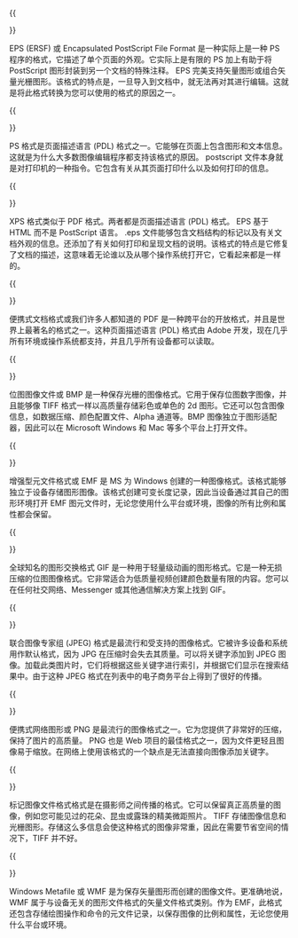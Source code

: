 ﻿---
translation: true
deploy: false
---


{{<section EPS>}}

EPS (ERSF) 或 Encapsulated PostScript File Format 是一种实际上是一种 PS 程序的格式，它描述了单个页面的外观。它实际上是有限的 PS 加上有助于将 PostScript 图形封装到另一个文档的特殊注释。 EPS 完美支持矢量图形或组合矢量光栅图形。该格式的特点是，一旦导入到文档中，就无法再对其进行编辑。这就是将此格式转换为您可以使用的格式的原因之一。

{{<section PS>}}

PS 格式是页面描述语言 (PDL) 格式之一。它能够在页面上包含图形和文本信息。这就是为什么大多数图像编辑程序都支持该格式的原因。 postscript 文件本身就是对打印机的一种指令。它包含有关从其页面打印什么以及如何打印的信息。

{{<section XPS>}}

XPS 格式类似于 PDF 格式。两者都是页面描述语言 (PDL) 格式。 EPS 基于 HTML 而不是 PostScript 语言。 .eps 文件能够包含文档结构的标记以及有关文档外观的信息。还添加了有关如何打印和呈现文档的说明。该格式的特点是它修复了文档的描述，这意味着无论谁以及从哪个操作系统打开它，它看起来都是一样的。

{{<section PDF>}}

便携式文档格式或我们许多人都知道的 PDF 是一种跨平台的开放格式，并且是世界上最著名的格式之一。这种页面描述语言 (PDL) 格式由 Adob​​e 开发，现在几乎所有环境或操作系统都支持，并且几乎所有设备都可以读取。

{{<section BMP>}}

位图图像文件或 BMP 是一种保存光栅的图像格式。它用于保存位图数字图像，并且能够像 TIFF 格式一样以高质量存储彩色或单色的 2d 图形。它还可以包含图像信息，如数据压缩、颜色配置文件、Alpha 通道等。BMP 图像独立于图形适配器，因此可以在 Microsoft Windows 和 Mac 等多个平台上打开文件。

{{<section EMF>}}

增强型元文件格式或 EMF 是 MS 为 Windows 创建的一种图像格式。该格式能够独立于设备存储图形图像。该格式创建可变长度记录，因此当设备通过其自己的图形环境打开 EMF 图元文件时，无论您使用什么平台或环境，图像的所有比例和属性都会保留。

{{<section GIF>}}

全球知名的图形交换格式 GIF 是一种用于轻量级动画的图形格式。它是一种无损压缩的位图图像格式。它非常适合为低质量视频创建颜色数量有限的内容。您可以在任何社交网络、Messenger 或其他通信解决方案上找到 GIF。

{{<section JPEG>}}

联合图像专家组 (JPEG) 格式是最流行和受支持的图像格式。它被许多设备和系统用作默认格式，因为 JPG 在压缩时会失去其质量。可以将关键字添加到 JPEG 图像。加载此类图片时，它们将根据这些关键字进行索引，并根据它们显示在搜索结果中。由于这种 JPEG 格式在列表中的电子商务平台上得到了很好的传播。

{{<section PNG>}}

便携式网络图形或 PNG 是最流行的图像格式之一。它为您提供了非常好的压缩，保持了图片的高质量。 PNG 也是 Web 项目的最佳格式之一，因为文件更轻且图像易于缩放。在网络上使用该格式的一个缺点是无法直接向图像添加关键字。

{{<section TIFF>}}

标记图像文件格式格式是在摄影师之间传播的格式。它可以保留真正高质量的图像，例如您可能见过的花朵、昆虫或露珠的精美微距照片。 TIFF 存储图像信息和光栅图形。存储这么多信息会使这种格式的图像非常重，因此在需要节省空间的情况下，TIFF 并不好。

{{<section WMF>}}

Windows Metafile 或 WMF 是为保存矢量图形而创建的图像文件。更准确地说，WMF 属于与设备无关的图形文件格式的矢量文件格式类别。作为 EMF，此格式还包含存储绘图操作和命令的元文件记录，以保存图像的比例和属性，无论您使用什么平台或环境。